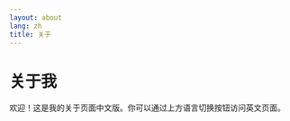 ```yaml
---
layout: about
lang: zh
title: 关于
---
```


# 关于我

欢迎！这是我的关于页面中文版。你可以通过上方语言切换按钮访问英文页面。

<!-- 在此添加你的中文简介和个人信息 -->
